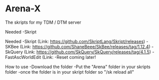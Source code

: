 # Arena-X
The skripts for my TDM / DTM server

Needed
-Skript

Needed
-Skript (Link: https://github.com/SkriptLang/Skript/releases)
-SKBee (Link: https://github.com/ShaneBeee/SkBee/releases/tag/1.12.4)
-SkQuery (Link: https://github.com/SkQuery/SkQuery/releases/tag/4.1.5)
-FastAscWorldEdit (Link:
-Reset coming later!




How to use
-Download the folder
-Put the "Arena" folder in your skripts folder
-once the folder is in your skript folder so "/sk reload all"
